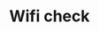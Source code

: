 ---
title: Wifi check
tags: ["wifi", "check", "network", "connection", "signal", "wireless"]
icon: wifi-check
svg: '<svg xmlns="http://www.w3.org/2000/svg" width="24" height="24" fill="none" viewBox="0 0 24 24" stroke-width="1.5" stroke-linecap="round" stroke-linejoin="round" stroke="currentColor"><path d="M2 9.483A14.5 14.5 0 0 1 12 5.5m3 .822 1.379 1.576a.3.3 0 0 0 .466-.022L19.645 4M19 12.9c-3.866-3.867-10.134-3.867-14 0m11 3.257a5.657 5.657 0 0 0-8 0m4 3.093v-.5"/></svg>'
---